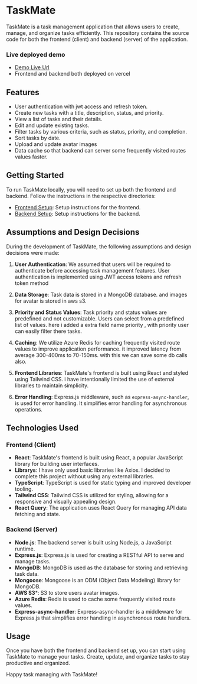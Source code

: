 # TaskMate 

TaskMate is a task management application that allows users to create, manage, and organize tasks efficiently. This repository contains the source code for both the frontend (client) and backend (server) of the application.

### Live deployed demo
- [Demo Live Url](https://task-management-five-blue.vercel.app)
- Frontend and backend both deployed on vercel



## Features

- User authentication with jwt access and refresh token.
- Create new tasks with a title, description, status, and priority.
- View a list of tasks and their details.
- Edit and update existing tasks.
- Filter tasks by various criteria, such as status, priority, and completion.
- Sort tasks by date.
- Upload and update avatar images
- Data cache so that backend can server some frequently visited routes values faster.

## Getting Started

To run TaskMate locally, you will need to set up both the frontend and backend. Follow the instructions in the respective directories:

- [Frontend Setup](./client/README.md): Setup instructions for the frontend.
- [Backend Setup](./server/README.md): Setup instructions for the backend.

## Assumptions and Design Decisions

During the development of TaskMate, the following assumptions and design decisions were made:

1. **User Authentication**: We assumed that users will be required to authenticate before accessing task management features. User authentication is implemented using JWT access tokens and refresh token method

2. **Data Storage**: Task data is stored in a MongoDB database. and images for avatar is stored in aws s3.

3. **Priority and Status Values**: Task priority and status values are predefined and not customizable. Users can select from a predefined list of values. here i added a extra field name priority , with priority user can easily filter there tasks.

4. **Caching**: We utilize Azure Redis for caching frequently visited route values to improve application performance. it improved latency from average 300-400ms to 70-150ms. with this we can save some db calls also.

5. **Frontend Libraries**: TaskMate's frontend is built using React and styled using Tailwind CSS. i have intentionally limited the use of external libraries to maintain simplicity.

6. **Error Handling**: Express.js middleware, such as `express-async-handler`, is used for error handling. It simplifies error handling for asynchronous operations.



## Technologies Used

### Frontend (Client)

- **React**: TaskMate's frontend is built using React, a popular JavaScript library for building user interfaces.
- **Librarys**: I have only used basic libraries like Axios. I decided to complete this project without using any external libraries.
- **TypeScript**: TypeScript is used for static typing and improved developer tooling.
- **Tailwind CSS**: Tailwind CSS is utilized for styling, allowing for a responsive and visually appealing design.
- **React Query**: The application uses React Query for managing API data fetching and state.

### Backend (Server)

- **Node.js**: The backend server is built using Node.js, a JavaScript runtime.
- **Express.js**: Express.js is used for creating a RESTful API to serve and manage tasks.
- **MongoDB**: MongoDB is used as the database for storing and retrieving task data.
- **Mongoose**: Mongoose is an ODM (Object Data Modeling) library for MongoDB.
- **AWS S3***: S3 to store users avatar images.
- **Azure Redis**: Redis is used to cache some frequently visited route values.
- **Express-async-handler**: Express-async-handler is a middleware for Express.js that simplifies error handling in asynchronous route handlers.

## Usage

Once you have both the frontend and backend set up, you can start using TaskMate to manage your tasks. Create, update, and organize tasks to stay productive and organized.



Happy task managing with TaskMate!
